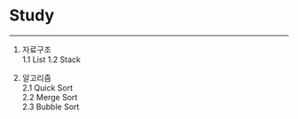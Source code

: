 # Study  
-------  

1. 자료구조  
  1.1 List
  1.2 Stack  

2. 알고리즘  
  2.1 Quick Sort  
  2.2 Merge Sort  
  2.3 Bubble Sort
